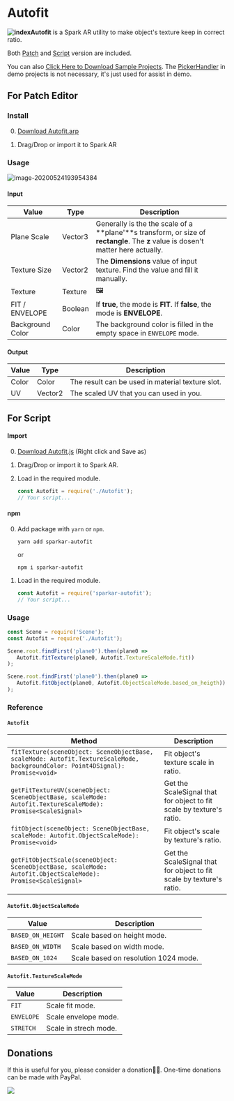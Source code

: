# Autofit 

**![index](https://github.com/pofulu/sparkar-autofit/blob/master/README.assets/index.gif?raw=true)Autofit** is a Spark AR utility to make object's texture keep in correct ratio. 

Both [Patch](#for-patch-editor) and [Script](#for-script) version are included.

You can also [Click Here to Download Sample Projects](https://yehonal.github.io/DownGit/#home?url=https://github.com/pofulu/sparkar-autofit/tree/master/AutofitDemo). The [PickerHandler](https://github.com/pofulu/sparkar-picker-handler) in demo projects is not necessary, it's just used for assist in demo.



## For Patch Editor

### Install

0. [Download Autofit.arp](https://raw.githubusercontent.com/pofulu/sparkar-autofit/master/AutofitDemo/patch-usage/patches/Autofit.arp)

1. Drag/Drop or import it to Spark AR

### Usage

![image-20200524193954384](https://github.com/pofulu/sparkar-autofit/blob/master/README.assets/patch-usage.png?raw=true)

#### Input

| Value            | Type    | Description                                                  |
| ---------------- | ------- | ------------------------------------------------------------ |
| Plane Scale      | Vector3 | Generally is the the scale of a **plane'**s transform, or size of **rectangle**. The **z** value is dosen't matter here actually. |
| Texture Size     | Vector2 | The **Dimensions** value of input texture. Find the value and fill it manually. |
| Texture          | Texture | 🖼️                                                            |
| FIT / ENVELOPE   | Boolean | If **true**, the mode is **FIT**. If **false**, the mode is **ENVELOPE**. |
| Background Color | Color   | The background color is filled in the empty space in `ENVELOPE` mode. |

#### Output

| Value | Type    | Description                                      |
| ----- | ------- | ------------------------------------------------ |
| Color | Color   | The result can be used in material texture slot. |
| UV    | Vector2 | The scaled UV that you can used in you.          |



## For Script 

#### Import

0. [Download Autofit.js](https://github.com/pofulu/sparkar-autofit/raw/master/Autofit.js) (Right click and Save as)

1. Drag/Drop or import it to Spark AR.

2. Load in the required module.

    ```javascript
    const Autofit = require('./Autofit');
    // Your script...
    ```


#### npm

0. Add package with `yarn` or `npm`.

    ```shell
    yarn add sparkar-autofit
    ```

    or

    ```shell
    npm i sparkar-autofit
    ```

1. Load in the required module.

    ```javascript
    const Autofit = require('sparkar-autofit');
    // Your script...
    ```

### Usage 

```javascript
const Scene = require('Scene');
const Autofit = require('./Autofit');

Scene.root.findFirst('plane0').then(plane0 =>
   Autofit.fitTexture(plane0, Autofit.TextureScaleMode.fit))
);

Scene.root.findFirst('plane0').then(plane0 =>
   Autofit.fitObject(plane0, Autofit.ObjectScaleMode.based_on_heigth))
);

```

### Reference

#### `Autofit`

| **Method**                                                   | Description                                                  |
| ------------------------------------------------------------ | ------------------------------------------------------------ |
| `fitTexture(sceneObject: SceneObjectBase, scaleMode: Autofit.TextureScaleMode, backgroundColor: Point4DSignal): Promise<void>` | Fit object's texture scale in ratio.                         |
| `getFitTextureUV(sceneObject: SceneObjectBase, scaleMode: Autofit.TextureScaleMode): Promise<ScaleSignal>` | Get the ScaleSignal that for object to fit scale by texture's ratio. |
| `fitObject(sceneObject: SceneObjectBase, scaleMode: Autofit.ObjectScaleMode): Promise<void>` | Fit object's scale by texture's ratio.                       |
| `getFitObjectScale(sceneObject: SceneObjectBase, scaleMode: Autofit.ObjectScaleMode): Promise<ScaleSignal>` | Get the ScaleSignal that for object to fit scale by texture's ratio. |

#### `Autofit.ObjectScaleMode`

| **Value** | Description                                                  |
| ---------- | --------- |
| `BASED_ON_HEIGHT` | Scale based on height mode. |
| `BASED_ON_WIDTH` | Scale based on width mode. |
| `BASED_ON_1024` | Scale based on resolution 1024 mode. |

#### `Autofit.TextureScaleMode`

| **Value** | Description                                                  |
| ---------- | --------- |
| `FIT` | Scale fit mode. |
| `ENVELOPE` | Scale envelope mode.  |
| `STRETCH` | Scale in strech mode. |

## Donations

If this is useful for you, please consider a donation🙏🏼. One-time donations can be made with PayPal.

[![](https://www.paypalobjects.com/en_US/i/btn/btn_donateCC_LG.gif)](https://www.paypal.com/cgi-bin/webscr?cmd=_s-xclick&hosted_button_id=HW99ESSALJZ36)

